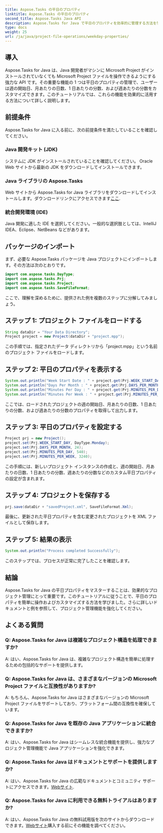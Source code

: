 ```yaml
---
title: Aspose.Tasks の平日のプロパティ
linktitle: Aspose.Tasks の平日のプロパティ
second_title: Aspose.Tasks Java API
description: Aspose.Tasks for Java で平日のプロパティを効率的に管理する方法を学びます。週の開始日、月の日数などを簡単にカスタマイズできます。
type: docs
weight: 25
url: /ja/java/project-file-operations/weekday-properties/
---
```

## 導入
Aspose.Tasks for Java は、Java 開発者がマシンに Microsoft Project がインストールされていなくても Microsoft Project ファイルを操作できるようにする強力な API です。その重要な機能の 1 つは平日のプロパティの管理で、ユーザーは週の開始日、月あたりの日数、1 日あたりの分数、および週あたりの分数をカスタマイズできます。このチュートリアルでは、これらの機能を効果的に活用する方法について詳しく説明します。
## 前提条件
Aspose.Tasks for Java に入る前に、次の前提条件を満たしていることを確認してください。
### Java 開発キット (JDK)
システムに JDK がインストールされていることを確認してください。 Oracle Web サイトから最新の JDK をダウンロードしてインストールできます。
### Java ライブラリの Aspose.Tasks
 Web サイトから Aspose.Tasks for Java ライブラリをダウンロードしてインストールします。ダウンロードリンクにアクセスできます[ここ](https://releases.aspose.com/tasks/java/).
### 統合開発環境 (IDE)
Java 開発に適した IDE を選択してください。一般的な選択肢としては、IntelliJ IDEA、Eclipse、NetBeans などがあります。
## パッケージのインポート
まず、必要な Aspose.Tasks パッケージを Java プロジェクトにインポートします。その方法は次のとおりです。

```java
import com.aspose.tasks.DayType;
import com.aspose.tasks.Prj;
import com.aspose.tasks.Project;
import com.aspose.tasks.SaveFileFormat;
```

ここで、理解を深めるために、提供された例を複数のステップに分解してみましょう。
## ステップ 1: プロジェクト ファイルをロードする
```java
String dataDir = "Your Data Directory";
Project project = new Project(dataDir + "project.mpp");
```
この手順では、指定されたデータ ディレクトリから「project.mpp」という名前のプロジェクト ファイルをロードします。
## ステップ 2: 平日のプロパティを表示する
```java
System.out.println("Week Start Date : " + project.get(Prj.WEEK_START_DAY).toString());
System.out.println("Days Per Month : " + project.get(Prj.DAYS_PER_MONTH).toString());
System.out.println("Minutes Per Day : " + project.get(Prj.MINUTES_PER_DAY).toString());
System.out.println("Minutes Per Week : " + project.get(Prj.MINUTES_PER_WEEK).toString());
```
ここでは、ロードされたプロジェクトの週の開始日、月あたりの日数、1 日あたりの分数、および週あたりの分数のプロパティを取得して出力します。
## ステップ 3: 平日のプロパティを設定する
```java
Project prj = new Project();
project.set(Prj.WEEK_START_DAY, DayType.Monday);
project.set(Prj.DAYS_PER_MONTH, 24);
project.set(Prj.MINUTES_PER_DAY, 540);
project.set(Prj.MINUTES_PER_WEEK, 3240);
```
この手順には、新しいプロジェクト インスタンスの作成と、週の開始日、月あたりの日数、1 日あたりの分数、週あたりの分数などのカスタム平日プロパティの設定が含まれます。
## ステップ 4: プロジェクトを保存する
```java
prj.save(dataDir + "savedProject.xml", SaveFileFormat.Xml);
```
最後に、更新された平日プロパティを含む変更されたプロジェクトを XML ファイルとして保存します。
## ステップ 5: 結果の表示
```java
System.out.println("Process completed Successfully");
```
このステップでは、プロセスが正常に完了したことを確認します。
## 結論
Aspose.Tasks for Java の平日プロパティをマスターすることは、効果的なプロジェクト管理にとって重要です。このチュートリアルに従うことで、平日のプロパティを簡単に操作およびカスタマイズする方法を学びました。さらに詳しいドキュメントと例を参照して、プロジェクト管理機能を強化してください。
## よくある質問
### Q: Aspose.Tasks for Java は複雑なプロジェクト構造を処理できますか?
A: はい、Aspose.Tasks for Java は、複雑なプロジェクト構造を簡単に処理するための包括的なサポートを提供します。
### Q: Aspose.Tasks for Java は、さまざまなバージョンの Microsoft Project ファイルと互換性がありますか?
A: もちろん、Aspose.Tasks for Java はさまざまなバージョンの Microsoft Project ファイルをサポートしており、プラットフォーム間の互換性を確保しています。
### Q: Aspose.Tasks for Java を既存の Java アプリケーションに統合できますか?
A: はい、Aspose.Tasks for Java はシームレスな統合機能を提供し、強力なプロジェクト管理機能で Java アプリケーションを強化できます。
### Q: Aspose.Tasks for Java はドキュメントとサポートを提供しますか?
 A: はい、Aspose.Tasks for Java の広範なドキュメントとコミュニティ サポートにアクセスできます。[Webサイト](https://releases.aspose.com/).
### Q: Aspose.Tasks for Java に利用できる無料トライアルはありますか?
A: はい、Aspose.Tasks for Java の無料試用版を次のサイトからダウンロードできます。[Webサイト](https://reference.aspose.com/tasks/java/)購入する前にその機能を調べてください。